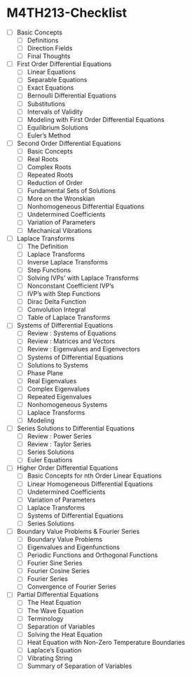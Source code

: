 # M4TH213-Checklist

 - [ ] Basic Concepts
    - [ ] Definitions 
    - [ ] Direction Fields 
    - [ ] Final Thoughts 
 - [ ] First Order Differential Equations
    - [ ] Linear Equations
    - [ ] Separable Equations
    - [ ] Exact Equations
    - [ ] Bernoulli Differential Equations
    - [ ] Substitutions
    - [ ] Intervals of Validity
    - [ ] Modeling with First Order Differential Equations
    - [ ] Equilibrium Solutions
    - [ ] Euler’s Method
 - [ ] Second Order Differential Equations
    - [ ] Basic Concepts
    - [ ] Real Roots
    - [ ] Complex Roots
    - [ ] Repeated Roots
    - [ ] Reduction of Order
    - [ ] Fundamental Sets of Solutions
    - [ ] More on the Wronskian
    - [ ] Nonhomogeneous Differential Equations
    - [ ] Undetermined Coefficients
    - [ ] Variation of Parameters
    - [ ] Mechanical Vibrations
 - [ ] Laplace Transforms
    - [ ] The Definition
    - [ ] Laplace Transforms
    - [ ] Inverse Laplace Transforms
    - [ ] Step Functions
    - [ ] Solving IVPs' with Laplace Transforms
    - [ ] Nonconstant Coefficient IVP’s
    - [ ] IVP’s with Step Functions
    - [ ] Dirac Delta Function
    - [ ] Convolution Integral
    - [ ] Table of Laplace Transforms
 - [ ] Systems of Differential Equations
    - [ ] Review : Systems of Equations
    - [ ] Review : Matrices and Vectors
    - [ ] Review : Eigenvalues and Eigenvectors
    - [ ] Systems of Differential Equations
    - [ ] Solutions to Systems
    - [ ] Phase Plane
    - [ ] Real Eigenvalues
    - [ ] Complex Eigenvalues
    - [ ] Repeated Eigenvalues
    - [ ] Nonhomogeneous Systems
    - [ ] Laplace Transforms
    - [ ] Modeling
 - [ ] Series Solutions to Differential Equations
    - [ ] Review : Power Series
    - [ ] Review : Taylor Series
    - [ ] Series Solutions
    - [ ] Euler Equations
 - [ ] Higher Order Differential Equations
    - [ ] Basic Concepts for nth Order Linear Equations
    - [ ] Linear Homogeneous Differential Equations
    - [ ] Undetermined Coefficients
    - [ ] Variation of Parameters
    - [ ] Laplace Transforms
    - [ ] Systems of Differential Equations
    - [ ] Series Solutions
 - [ ] Boundary Value Problems & Fourier Series
    - [ ] Boundary Value Problems
    - [ ] Eigenvalues and Eigenfunctions
    - [ ] Periodic Functions and Orthogonal Functions
    - [ ] Fourier Sine Series
    - [ ] Fourier Cosine Series
    - [ ] Fourier Series
    - [ ] Convergence of Fourier Series
 - [ ] Partial Differential Equations
    - [ ] The Heat Equation
    - [ ] The Wave Equation
    - [ ] Terminology
    - [ ] Separation of Variables
    - [ ] Solving the Heat Equation
    - [ ] Heat Equation with Non-Zero Temperature Boundaries
    - [ ] Laplace’s Equation
    - [ ] Vibrating String
    - [ ] Summary of Separation of Variables

